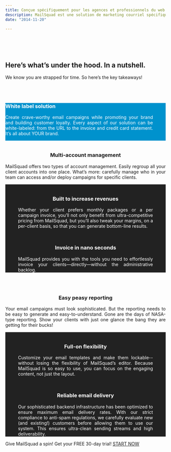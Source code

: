 ```yaml
---
title: Conçue spécifiquement pour les agences et professionnels du web
description: MailSquad est une solution de marketing courriel spécifiquement conçue pour les agences et les professionnels du Web. Ses fonctionnalités répondent aux besoins uniques de ces clients.
date: "2014-11-20"

---
```


<!--  

linktitle: Features
menu:
    top:
        parent: 'features'

 -->
<section class="price-2" style="padding-top:50px; padding-bottom: 35px">
        <div class="container">
            <div class="row">
                <div class="col-sm-12">
                    <h1>Here’s what’s under the hood. In a nutshell.</h1>
                    <p class="lead">We know you are strapped for time. So here’s the key takeaways!</p>
                </div>
            </div>
        </div>
</section>



<section class="content-2" style="background-color: #0092cd; margin-top: 20px;padding-bottom:0;padding-top:0">
    <div class="container">
        <div class="row feature" >
            <div class="col-sm-5" >
                <h3 style="color: white">White label solution</h3>
                <p style="color: white; text-align:justify; margin-right: 40px">Create crave-worthy email campaigns while promoting your brand and building customer loyalty. Every aspect of our solution can be white-labeled: from the URL to the invoice and credit card statement. It’s all about YOUR brand.</p>
            </div>
            <div class="col-sm-7">
                <div class="img">
                    <img src="http://placehold.it/525x300" alt="">
                </div>
            </div>
        </div>
    </div>
</section>

<section class="content-2" style="padding-bottom:0;padding-top:0">
    <div class="container">
        <div class="row feature">
            <div class="col-sm-8" style="float: none; margin: 0 auto;">
                <div style="text-align:center;">
                    <div class="img">
                        <img src="../../img/multi-account.png" alt="">
                    </div>
                    <h3 style="margin-top: 35px">Multi-account management</h3>
                </div>
                <p style="text-align:justify">MailSquad offers two types of account management. Easily regroup all your client accounts into one place. What’s more: carefully manage who in your team can access and/or deploy campaigns for specific clients.</p>
            </div>
        </div>
    </div>
</section>

<section class="content-2" style="background-color: #222222;;padding-bottom:0;padding-top:0">
    <div class="container">
        <div class="row feature">
            <div class="col-sm-6" style="text-align:center">
                <div class="img">
                    <img src="../../img/increase_revenues.png" alt="">
                </div>
                <h3 style="color: white; margin-top: 35px">Built to increase revenues</h3>
                <p style="color: white; text-align:justify;margin-right:40px;margin-left:40px">Whether your client prefers monthly packages or a per campaign invoice, you’ll not only benefit from ultra-competitive pricing from MailSquad, but you’ll also tweak your margins, on a per-client basis, so that you can generate bottom-line results.</p>
            </div>
            <div class="col-sm-6" style="text-align:center">
                <div class="img">
                    <img src="http://placehold.it/120x120" alt="">
                </div>
                <h3 style="color: white; margin-top: 35px">Invoice in nano seconds</h3>
                <p style="color: white; text-align:justify;margin-right:40px;margin-left:40px">MailSquad provides you with the tools you need to effortlessly invoice your clients—directly—without the administrative backlog.</p>
            </div>
        </div>
    </div>
</section>


<section class="content-2" style="padding-bottom:0;padding-top:20px">
    <div class="container">
        <div class="row feature">
            <div class="col-sm-8" style="float: none; margin: 0 auto;">
                <div style="text-align:center">
                    <div class="img">
                        <img src="../../img/easy_peasy_reporting.png" alt="">
                    </div>
                     <h3 style="margin-top: 35px">Easy peasy reporting</h3>
                </div>
                <p style="text-align:justify">Your email campaigns must look sophisticated. But the reporting needs to be easy to generate and easy-to-understand. Gone are the days of NASA-type reporting. Show your clients with just one glance the bang they are getting for their bucks!</p>
            </div>
        </div>
    </div>
</section>

<section class="content-2" style="background-color: #222222;padding-bottom:0;padding-top:0">
    <div class="container">
        <div class="row feature">
            <div class="col-sm-6" style="text-align:center">
                <div class="img">
                    <img src="http://placehold.it/120x120" alt="">
                </div>
                <h3 style="color: white;  margin-top: 35px">Full-on flexibility</h3>
                <p style="color: white; text-align:justify;margin-right:40px;margin-left:40px">Customize your email templates and make them lockable--without losing the flexibility of MailSquad’s editor. Because MailSquad is so easy to use, you can focus on the engaging content, not just the layout.</p>
            </div>
            <div class="col-sm-6" style="text-align:center">
                <div class="img">
                    <img src="http://placehold.it/120x120" alt="">
                </div>
                <h3 style="color: white;  margin-top: 35px">Reliable email delivery</h3>
                <p style="color: white; text-align:justify;margin-right:40px;margin-left:40px">Our sophisticated backend infrastructure has been optimized to ensure maximum email delivery rates. With our strict compliance to anti-spam regulations, we carefully evaluate new (and existing!) customers before allowing them to use our system. This ensures ultra-clean sending streams and high deliverability.</p>
            </div>
        </div>
    </div>
</section>

<section class="content-11">
    <div class="container">
        <span>Give MailSquad a spin! Get your FREE 30-day trial!</span>
        <a class="btn btn-primary" href="https://app.mailsquad.com/login/signup?lang=en">START NOW</a>
    </div>
</section>